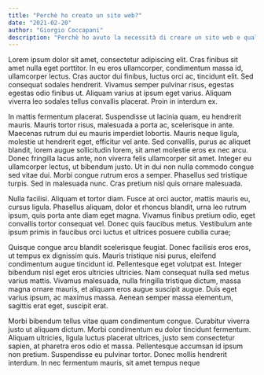 ```yaml
---
title: "Perchè ho creato un sito web?"
date: "2021-02-20"
author: "Giorgio Coccapani"
description: "Perchè ho avuto la necessità di creare un sito web e quale sarà il suo scopo. Progetti e idee per il mio futuro."
---
```


Lorem ipsum dolor sit amet, consectetur adipiscing elit. Cras finibus sit amet nulla eget porttitor. In eu eros ullamcorper, condimentum massa id, ullamcorper lectus. Cras auctor dui finibus, luctus orci ac, tincidunt elit. Sed consequat sodales hendrerit. Vivamus semper pulvinar risus, egestas egestas odio finibus ut. Aliquam varius at ipsum eget varius. Aliquam viverra leo sodales tellus convallis placerat. Proin in interdum ex.

In mattis fermentum placerat. Suspendisse ut lacinia quam, eu hendrerit mauris. Mauris tortor risus, malesuada a porta ac, scelerisque in ante. Maecenas rutrum dui eu mauris imperdiet lobortis. Mauris neque ligula, molestie ut hendrerit eget, efficitur vel ante. Sed convallis, purus ac aliquet blandit, lorem augue sollicitudin lorem, sit amet molestie eros ex nec arcu. Donec fringilla lacus ante, non viverra felis ullamcorper sit amet. Integer eu ullamcorper lectus, ut bibendum justo. Ut in dui non nulla commodo congue sed vitae dui. Morbi congue rutrum eros a semper. Phasellus sed tristique turpis. Sed in malesuada nunc. Cras pretium nisl quis ornare malesuada.

Nulla facilisi. Aliquam et tortor diam. Fusce at orci auctor, mattis mauris eu, cursus ligula. Phasellus aliquam, dolor et rhoncus blandit, urna leo rutrum ipsum, quis porta ante diam eget magna. Vivamus finibus pretium odio, eget convallis tortor consequat vel. Donec quis faucibus metus. Vestibulum ante ipsum primis in faucibus orci luctus et ultrices posuere cubilia curae;

Quisque congue arcu blandit scelerisque feugiat. Donec facilisis eros eros, ut tempus ex dignissim quis. Mauris tristique nisi purus, eleifend condimentum augue tincidunt id. Pellentesque eget volutpat est. Integer bibendum nisl eget eros ultricies ultricies. Nam consequat nulla sed metus varius mattis. Vivamus malesuada, nulla fringilla tristique dictum, massa magna ornare mauris, et aliquam eros augue suscipit augue. Duis eget varius ipsum, ac maximus massa. Aenean semper massa elementum, sagittis erat eget, suscipit erat.

Morbi bibendum tellus vitae quam condimentum congue. Curabitur viverra justo ut aliquam dictum. Morbi condimentum eu dolor tincidunt fermentum. Aliquam ultricies, ligula luctus placerat ultrices, justo sem consectetur sapien, at pharetra eros odio et massa. Pellentesque accumsan id ipsum non pretium. Suspendisse eu pulvinar tortor. Donec mollis hendrerit interdum. In nec fermentum mauris, sit amet tempus neque